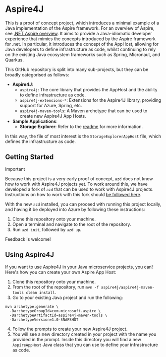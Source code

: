 # Aspire4J

This is a proof of concept project, which introduces a minimal example of a Java implementation of the Aspire framework. For an overview of Aspire, see [.NET Aspire overview](https://learn.microsoft.com/en-us/dotnet/aspire/get-started/aspire-overview). It aims to provide a Java-idiomatic developer experience that mimics the concepts introduced by the Aspire framework for .net. In particular, it introduces the concept of the AppHost, allowing for Java developers to define infrastructure as code, whilst continuing to rely on the existing Java ecosystem frameworks such as Spring, Micronaut, and Quarkus.

This GitHub repository is split into many sub-projects, but they can be broadly categorised as follows:

* **Aspire4J**:
  * `aspire4j`: The core library that provides the AppHost and the ability to define infrastructure as code.
  * `aspire4j-extensions-*`: Extensions for the Aspire4J library, providing support for Azure, Spring, etc.
  * `aspire4j-maven-tools`: A Maven archetype that can be used to create new Aspire4J App Hosts.
* **Sample Applications**:
  * **Storage Explorer**: Refer to the [readme](tree/main/samples/storage-explorer/readme.md) for more information.

In this way, the file of most interest is the `StorageExplorerAppHost` file, which defines the infrastructure as code.

## Getting Started

> [!IMPORTANT]
> Because this project is a very early proof of concept, `azd` does not know how to work with Aspire4J projects yet. To work around this, we have developed a fork of `azd` that can be used to work with Aspire4J projects. Instructions on how to work with this fork should [be followed here](https://github.com/Azure/azure-dev-pr/pull/1670).

With the new `azd` installed, you can proceed with running this project locally, and having it be deployed into Azure by following these instructions:

1. Clone this repository onto your machine.
2. Open a terminal and navigate to the root of the repository.
3. Run `azd init`, followed by `azd up`.

Feedback is welcome!

## Using Aspire4J

If you want to use Aspire4J in your Java microservice projects, you can! Here's how you can create your own Aspire App Host:

1. Clone this repository onto your machine.
2. From the root of the repository, run `mvn -f aspire4j/aspire4j-maven-tools clean install`.
3. Go to your existing Java project and run the following:

```shell
mvn archetype:generate \
  -DarchetypeGroupId=com.microsoft.aspire \
  -DarchetypeArtifactId=aspire4j-maven-tools \
  -DarchetypeVersion=1.0-SNAPSHOT
```

4. Follow the prompts to create your new Aspire4J project.
5. You will see a new directory created in your project with the name you provided in the prompt. Inside this directory you will find a new `AspireAppHost` Java class that you can use to define your infrastructure as code.
